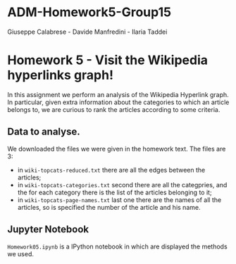 # ADM-Homework5-Group15
Giuseppe Calabrese - Davide Manfredini - Ilaria Taddei

# Homework 5 - Visit the Wikipedia hyperlinks graph!
In this assignment we perform an analysis of the Wikipedia Hyperlink graph. In particular, given extra information about the
categories to which an article belongs to, we are curious to rank the articles according to some criteria.

## Data to analyse.
We downloaded the files we were given in the homework text. The files are 3:
 - in `wiki-topcats-reduced.txt` there are all the edges between the articles;
 - in `wiki-topcats-categories.txt` second there are all the categpries, and the for each category there is the list of the articles belonging to it;
 - in `wiki-topcats-page-names.txt` last one there are the names of all the articles, so is specified the number of the article and his name.
 
## Jupyter Notebook
`Homework05.ipynb` is a IPython notebook in which are displayed the methods we used.
